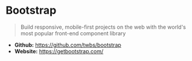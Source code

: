 # Bootstrap
> Build responsive, mobile-first projects on the web with the world's most popular front-end component library

* **Github:** https://github.com/twbs/bootstrap
* **Website:** https://getbootstrap.com/